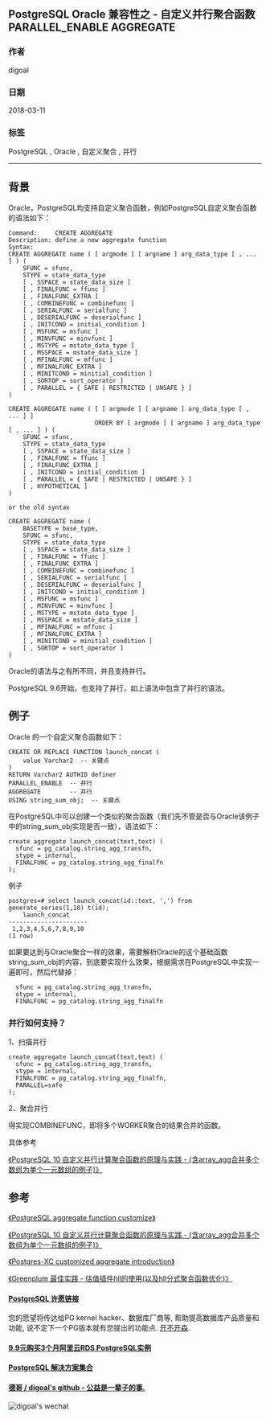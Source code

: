## PostgreSQL Oracle 兼容性之 - 自定义并行聚合函数 PARALLEL_ENABLE AGGREGATE  
    
### 作者    
digoal    
    
### 日期    
2018-03-11   
    
### 标签    
PostgreSQL , Oracle , 自定义聚合 , 并行    
    
----    
    
## 背景    
Oracle，PostgreSQL均支持自定义聚合函数，例如PostgreSQL自定义聚合函数的语法如下：  
  
```  
Command:     CREATE AGGREGATE  
Description: define a new aggregate function  
Syntax:  
CREATE AGGREGATE name ( [ argmode ] [ argname ] arg_data_type [ , ... ] ) (  
    SFUNC = sfunc,  
    STYPE = state_data_type  
    [ , SSPACE = state_data_size ]  
    [ , FINALFUNC = ffunc ]  
    [ , FINALFUNC_EXTRA ]  
    [ , COMBINEFUNC = combinefunc ]  
    [ , SERIALFUNC = serialfunc ]  
    [ , DESERIALFUNC = deserialfunc ]  
    [ , INITCOND = initial_condition ]  
    [ , MSFUNC = msfunc ]  
    [ , MINVFUNC = minvfunc ]  
    [ , MSTYPE = mstate_data_type ]  
    [ , MSSPACE = mstate_data_size ]  
    [ , MFINALFUNC = mffunc ]  
    [ , MFINALFUNC_EXTRA ]  
    [ , MINITCOND = minitial_condition ]  
    [ , SORTOP = sort_operator ]  
    [ , PARALLEL = { SAFE | RESTRICTED | UNSAFE } ]  
)  
  
CREATE AGGREGATE name ( [ [ argmode ] [ argname ] arg_data_type [ , ... ] ]  
                        ORDER BY [ argmode ] [ argname ] arg_data_type [ , ... ] ) (  
    SFUNC = sfunc,  
    STYPE = state_data_type  
    [ , SSPACE = state_data_size ]  
    [ , FINALFUNC = ffunc ]  
    [ , FINALFUNC_EXTRA ]  
    [ , INITCOND = initial_condition ]  
    [ , PARALLEL = { SAFE | RESTRICTED | UNSAFE } ]  
    [ , HYPOTHETICAL ]  
)  
  
or the old syntax  
  
CREATE AGGREGATE name (  
    BASETYPE = base_type,  
    SFUNC = sfunc,  
    STYPE = state_data_type  
    [ , SSPACE = state_data_size ]  
    [ , FINALFUNC = ffunc ]  
    [ , FINALFUNC_EXTRA ]  
    [ , COMBINEFUNC = combinefunc ]  
    [ , SERIALFUNC = serialfunc ]  
    [ , DESERIALFUNC = deserialfunc ]  
    [ , INITCOND = initial_condition ]  
    [ , MSFUNC = msfunc ]  
    [ , MINVFUNC = minvfunc ]  
    [ , MSTYPE = mstate_data_type ]  
    [ , MSSPACE = mstate_data_size ]  
    [ , MFINALFUNC = mffunc ]  
    [ , MFINALFUNC_EXTRA ]  
    [ , MINITCOND = minitial_condition ]  
    [ , SORTOP = sort_operator ]  
)  
```  
  
Oracle的语法与之有所不同，并且支持并行。  
  
PostgreSQL 9.6开始，也支持了并行，如上语法中包含了并行的语法。  
  
## 例子  
Oracle 的一个自定义聚合函数如下：  
  
```  
CREATE OR REPLACE FUNCTION launch_concat (  
    value Varchar2  -- 关键点  
)  
RETURN Varchar2 AUTHID definer  
PARALLEL_ENABLE  -- 并行  
AGGREGATE        -- 并行  
USING string_sum_obj;  -- 关键点  
```  
  
在PostgreSQL中可以创建一个类似的聚合函数（我们先不管是否与Oracle该例子中的string_sum_obj实现是否一致），语法如下：  
  
```  
create aggregate launch_concat(text,text) (  
  sfunc = pg_catalog.string_agg_transfn,  
  stype = internal,  
  FINALFUNC = pg_catalog.string_agg_finalfn  
);  
```  
  
例子  
  
```  
postgres=# select launch_concat(id::text, ',') from generate_series(1,10) t(id);  
    launch_concat       
----------------------  
 1,2,3,4,5,6,7,8,9,10  
(1 row)  
```  
  
如果要达到与Oracle聚合一样的效果，需要解析Oracle的这个基础函数string_sum_obj的内容，到底要实现什么效果，根据需求在PostgreSQL中实现一遍即可，然后代替掉：  
  
```  
  sfunc = pg_catalog.string_agg_transfn,  
  stype = internal,  
  FINALFUNC = pg_catalog.string_agg_finalfn  
```  
  
  
### 并行如何支持？  
  
1、扫描并行  
  
```  
create aggregate launch_concat(text,text) (  
  sfunc = pg_catalog.string_agg_transfn,  
  stype = internal,  
  FINALFUNC = pg_catalog.string_agg_finalfn,   
  PARALLEL=safe  
);  
```  
  
2、聚合并行  
  
得实现COMBINEFUNC，即将多个WORKER聚合的结果合并的函数。  
  
具体参考  
  
[《PostgreSQL 10 自定义并行计算聚合函数的原理与实践 - (含array_agg合并多个数组为单个一元数组的例子)》](../201801/20180119_04.md)    
  
## 参考  
  
[《PostgreSQL aggregate function customize》](../201212/20121218_02.md)    
  
[《PostgreSQL 10 自定义并行计算聚合函数的原理与实践 - (含array_agg合并多个数组为单个一元数组的例子)》](../201801/20180119_04.md)    
  
[《Postgres-XC customized aggregate introduction》](../201305/20130502_01.md)    
  
[《Greenplum 最佳实践 - 估值插件hll的使用(以及hll分式聚合函数优化)》](../201608/20160825_02.md)    
  
  
  
  
  
  
  
  
  
  
  
  
  
  
  
  
  
  
  
  
  
  
  
  
  
  
  
  
  
  
  
  
  
  
  
  
  
  
  
  
  
  
  
  
  
  
  
  
  
  
  
  
  
  
  
  
  
  
  
  
  
  
  
  
  
#### [PostgreSQL 许愿链接](https://github.com/digoal/blog/issues/76 "269ac3d1c492e938c0191101c7238216")
您的愿望将传达给PG kernel hacker、数据库厂商等, 帮助提高数据库产品质量和功能, 说不定下一个PG版本就有您提出的功能点. [开不开森](https://github.com/digoal/blog/issues/76 "269ac3d1c492e938c0191101c7238216").  
  
  
#### [9.9元购买3个月阿里云RDS PostgreSQL实例](https://www.aliyun.com/database/postgresqlactivity "57258f76c37864c6e6d23383d05714ea")
  
  
#### [PostgreSQL 解决方案集合](https://yq.aliyun.com/topic/118 "40cff096e9ed7122c512b35d8561d9c8")
  
  
#### [德哥 / digoal's github - 公益是一辈子的事.](https://github.com/digoal/blog/blob/master/README.md "22709685feb7cab07d30f30387f0a9ae")
  
  
![digoal's wechat](../pic/digoal_weixin.jpg "f7ad92eeba24523fd47a6e1a0e691b59")
  
